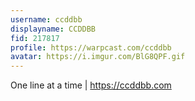 ```yaml
---
username: ccddbb
displayname: CCDDBB
fid: 217817
profile: https://warpcast.com/ccddbb
avatar: https://i.imgur.com/BlG8QPF.gif
---
```

One line at a time | https://ccddbb.com  
